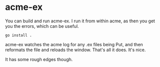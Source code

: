# acme-ex

You can build and run acme-ex. I run it from within acme, as then you get you the errors, which can be useful.

```
go install .
```

acme-ex watches the acme log for any .ex files being Put, and then reformats the file and reloads the window.
That's all it does. It's nice.

It has some rough edges though.
